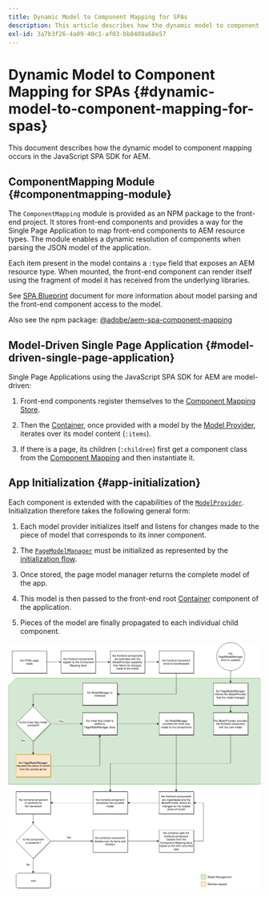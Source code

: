 ```yaml
---
title: Dynamic Model to Component Mapping for SPAs
description: This article describes how the dynamic model to component mapping occurs in the JavaScript SPA SDK for AEM.
exl-id: 3a7b3f26-4a09-40c1-af03-bb8408a68e57
---
```

# Dynamic Model to Component Mapping for SPAs {#dynamic-model-to-component-mapping-for-spas}

This document describes how the dynamic model to component mapping occurs in the JavaScript SPA SDK for AEM.

## ComponentMapping Module {#componentmapping-module}

The `ComponentMapping` module is provided as an NPM package to the front-end project. It stores front-end components and provides a way for the Single Page Application to map front-end components to AEM resource types. The module enables a dynamic resolution of components when parsing the JSON model of the application.

Each item present in the model contains a `:type` field that exposes an AEM resource type. When mounted, the front-end component can render itself using the fragment of model it has received from the underlying libraries.

See [SPA Blueprint](blueprint.md) document for more information about model parsing and the front-end component access to the model.

Also see the npm package: [@adobe/aem-spa-component-mapping](https://www.npmjs.com/package/@adobe/aem-spa-component-mapping)

## Model-Driven Single Page Application {#model-driven-single-page-application}

Single Page Applications using the JavaScript SPA SDK for AEM are model-driven:

1. Front-end components register themselves to the [Component Mapping Store](#componentmapping-module).
1. Then the [Container](blueprint.md#container), once provided with a model by the [Model Provider](blueprint.md#the-model-provider), iterates over its model content (`:items`).

1. If there is a page, its children (`:children`) first get a component class from the [Component Mapping](blueprint.md#componentmapping) and then instantiate it.

## App Initialization {#app-initialization}

Each component is extended with the capabilities of the [`ModelProvider`](blueprint.md#the-model-provider). Initialization therefore takes the following general form:

1. Each model provider initializes itself and listens for changes made to the piece of model that corresponds to its inner component.
1. The [`PageModelManager`](blueprint.md#pagemodelmanager) must be initialized as represented by the [initialization flow](blueprint.md).

1. Once stored, the page model manager returns the complete model of the app.
1. This model is then passed to the front-end root [Container](blueprint.md#container) component of the application.
1. Pieces of the model are finally propagated to each individual child component.

![App model initialization](assets/app-model-initialization.png)
